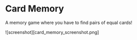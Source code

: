 # Card Memory

A memory game where you have to find pairs of equal cards!

![screenshot][card_memory_screenshot.png]
